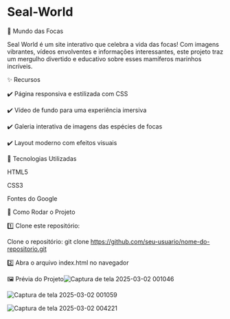 # Seal-World
🦭 Mundo das Focas

Seal World é um site interativo que celebra a vida das focas! Com imagens vibrantes, vídeos envolventes e informações interessantes, este projeto traz um mergulho divertido e educativo sobre esses mamíferos marinhos incríveis.

✨ Recursos

✔️ Página responsiva e estilizada com CSS

✔️ Vídeo de fundo para uma experiência imersiva

✔️ Galeria interativa de imagens das espécies de focas

✔️ Layout moderno com efeitos visuais


🔧 Tecnologias Utilizadas

HTML5

CSS3

Fontes do Google


🚀 Como Rodar o Projeto

1️⃣ Clone este repositório:

Clone o repositório: git clone https://github.com/seu-usuario/nome-do-repositorio.git

2️⃣ Abra o arquivo index.html no navegador


🖼️ Prévia do Projeto![Captura de tela 2025-03-02 001046](https://github.com/user-attachments/assets/c63c5fe9-6428-44f6-810d-c80acef57165)

![Captura de tela 2025-03-02 001059](https://github.com/user-attachments/assets/a9434545-4b66-46fa-87a8-299cc6cd8be3)

![Captura de tela 2025-03-02 004221](https://github.com/user-attachments/assets/aa8f31d4-ee56-408c-97b7-3e4dd296b3c5)

